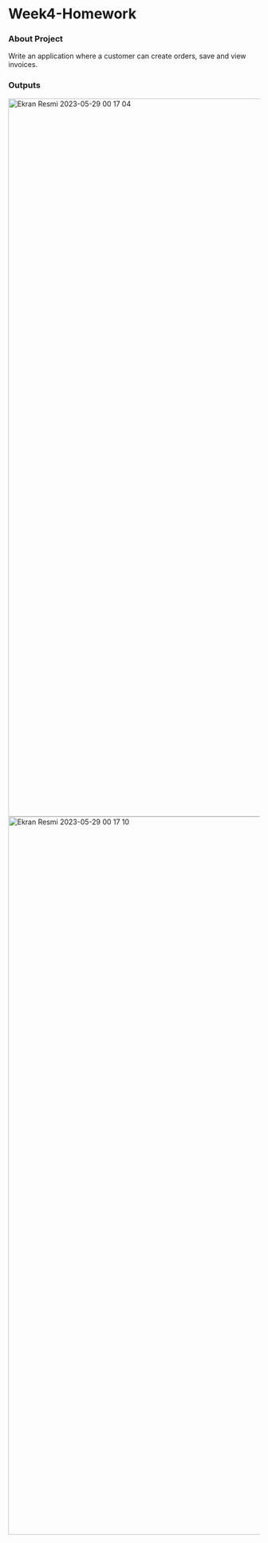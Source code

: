 # Week4-Homework
### About Project
Write an application where a customer can create orders, save and view invoices.
### Outputs
<img width="1440" alt="Ekran Resmi 2023-05-29 00 17 04" src="https://github.com/oznurkandakoglu/Week4-Homework/assets/73194842/a9f15b58-0fe8-4a12-a849-092debd04ba3">
<img width="1440" alt="Ekran Resmi 2023-05-29 00 17 10" src="https://github.com/oznurkandakoglu/Week4-Homework/assets/73194842/bc77942c-6d15-4315-bc80-38fb58d0f0db">

